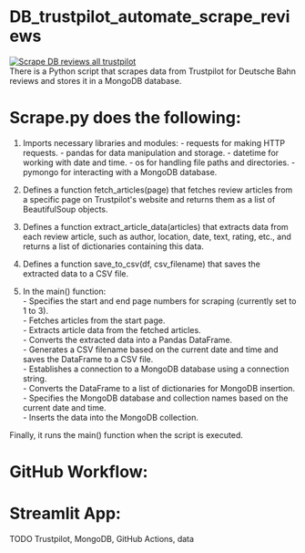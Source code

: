 # DB_trustpilot_automate_scrape_reviews
[![Scrape DB reviews all trustpilot](https://github.com/JeanneDuPre/DB_trustpilot_automate_scrape_reviews/actions/workflows/scrape_all_reviews.yml/badge.svg)](https://github.com/JeanneDuPre/DB_trustpilot_automate_scrape_reviews/actions/workflows/scrape_all_reviews.yml)
<br>
There is a Python script that scrapes data from Trustpilot for Deutsche Bahn reviews and stores it in a MongoDB database. 

# <strong>Scrape.py</strong> does the following:

   1. Imports necessary libraries and modules:
    - requests for making HTTP requests.
    - pandas for data manipulation and storage.
    - datetime for working with date and time.
    - os for handling file paths and directories.
    - pymongo for interacting with a MongoDB database.
     
  2. Defines a function fetch_articles(page) that fetches review articles from a specific page on Trustpilot's website and returns them as a list of BeautifulSoup objects.

  3. Defines a function extract_article_data(articles) that extracts data from each review article, such as author, location, date, text, rating, etc., and returns a list of dictionaries containing this data.

  4. Defines a function save_to_csv(df, csv_filename) that saves the extracted data to a CSV file.

  5. In the main() function:<br>
    - Specifies the start and end page numbers for scraping (currently set to 1 to 3).<br>
    - Fetches articles from the start page.<br>
    - Extracts article data from the fetched articles.<br>
    - Converts the extracted data into a Pandas DataFrame.<br>
    - Generates a CSV filename based on the current date and time and saves the DataFrame to a CSV file.<br>
    - Establishes a connection to a MongoDB database using a connection string.<br>
    - Converts the DataFrame to a list of dictionaries for MongoDB insertion.<br>
    - Specifies the MongoDB database and collection names based on the current date and time.<br>
    - Inserts the data into the MongoDB collection.<br>

Finally, it runs the main() function when the script is executed.<br>

# <strong>GitHub Workflow</strong>: 

# <strong>Streamlit App</strong>:

TODO Trustpilot, MongoDB, GitHub Actions, data 
